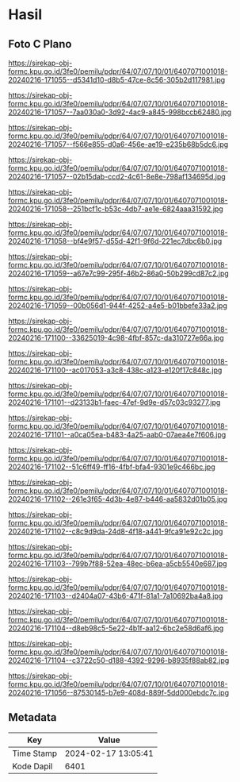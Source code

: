 # Hasil

## Foto C Plano

https://sirekap-obj-formc.kpu.go.id/3fe0/pemilu/pdpr/64/07/07/10/01/6407071001018-20240216-171055--d5341d10-d8b5-47ce-8c56-305b2d117981.jpg

https://sirekap-obj-formc.kpu.go.id/3fe0/pemilu/pdpr/64/07/07/10/01/6407071001018-20240216-171057--7aa030a0-3d92-4ac9-a845-998bccb62480.jpg

https://sirekap-obj-formc.kpu.go.id/3fe0/pemilu/pdpr/64/07/07/10/01/6407071001018-20240216-171057--f566e855-d0a6-456e-ae19-e235b68b5dc6.jpg

https://sirekap-obj-formc.kpu.go.id/3fe0/pemilu/pdpr/64/07/07/10/01/6407071001018-20240216-171057--02b15dab-ccd2-4c61-8e8e-798af134695d.jpg

https://sirekap-obj-formc.kpu.go.id/3fe0/pemilu/pdpr/64/07/07/10/01/6407071001018-20240216-171058--251bcf1c-b53c-4db7-ae1e-6824aaa31592.jpg

https://sirekap-obj-formc.kpu.go.id/3fe0/pemilu/pdpr/64/07/07/10/01/6407071001018-20240216-171058--bf4e9f57-d55d-42f1-9f6d-221ec7dbc6b0.jpg

https://sirekap-obj-formc.kpu.go.id/3fe0/pemilu/pdpr/64/07/07/10/01/6407071001018-20240216-171059--a67e7c99-295f-46b2-86a0-50b299cd87c2.jpg

https://sirekap-obj-formc.kpu.go.id/3fe0/pemilu/pdpr/64/07/07/10/01/6407071001018-20240216-171059--00b056d1-944f-4252-a4e5-b01bbefe33a2.jpg

https://sirekap-obj-formc.kpu.go.id/3fe0/pemilu/pdpr/64/07/07/10/01/6407071001018-20240216-171100--33625019-4c98-4fbf-857c-da310727e66a.jpg

https://sirekap-obj-formc.kpu.go.id/3fe0/pemilu/pdpr/64/07/07/10/01/6407071001018-20240216-171100--ac017053-a3c8-438c-a123-e120f17c848c.jpg

https://sirekap-obj-formc.kpu.go.id/3fe0/pemilu/pdpr/64/07/07/10/01/6407071001018-20240216-171101--d23133b1-faec-47ef-9d9e-d57c03c93277.jpg

https://sirekap-obj-formc.kpu.go.id/3fe0/pemilu/pdpr/64/07/07/10/01/6407071001018-20240216-171101--a0ca05ea-b483-4a25-aab0-07aea4e7f606.jpg

https://sirekap-obj-formc.kpu.go.id/3fe0/pemilu/pdpr/64/07/07/10/01/6407071001018-20240216-171102--51c6ff49-ff16-4fbf-bfa4-9301e9c466bc.jpg

https://sirekap-obj-formc.kpu.go.id/3fe0/pemilu/pdpr/64/07/07/10/01/6407071001018-20240216-171102--261e3f65-4d3b-4e87-b446-aa5832d01b05.jpg

https://sirekap-obj-formc.kpu.go.id/3fe0/pemilu/pdpr/64/07/07/10/01/6407071001018-20240216-171102--c8c9d9da-24d8-4f18-a441-9fca91e92c2c.jpg

https://sirekap-obj-formc.kpu.go.id/3fe0/pemilu/pdpr/64/07/07/10/01/6407071001018-20240216-171103--799b7f88-52ea-48ec-b6ea-a5cb5540e687.jpg

https://sirekap-obj-formc.kpu.go.id/3fe0/pemilu/pdpr/64/07/07/10/01/6407071001018-20240216-171103--d2404a07-43b6-471f-81a1-7a10692ba4a8.jpg

https://sirekap-obj-formc.kpu.go.id/3fe0/pemilu/pdpr/64/07/07/10/01/6407071001018-20240216-171104--d8eb98c5-5e22-4b1f-aa12-6bc2e58d6af6.jpg

https://sirekap-obj-formc.kpu.go.id/3fe0/pemilu/pdpr/64/07/07/10/01/6407071001018-20240216-171104--c3722c50-d188-4392-9296-b8935f88ab82.jpg

https://sirekap-obj-formc.kpu.go.id/3fe0/pemilu/pdpr/64/07/07/10/01/6407071001018-20240216-171056--87530145-b7e9-408d-889f-5dd000ebdc7c.jpg


## Metadata

| Key        | Value               |
| ---------- | ------------------- |
| Time Stamp | 2024-02-17 13:05:41 |
| Kode Dapil | 6401                |




